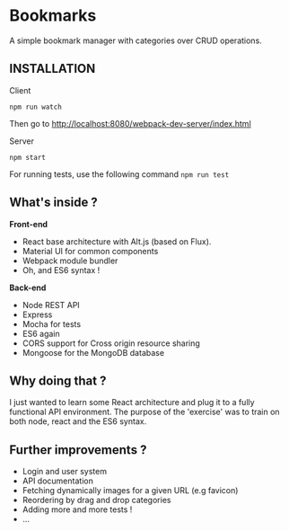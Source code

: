 # Bookmarks
A simple bookmark manager with categories over CRUD operations.

## INSTALLATION

Client
```
npm run watch
```
Then go to [http://localhost:8080/webpack-dev-server/index.html](http://localhost:8080/webpack-dev-server/index.html)

Server
```
npm start
```
For running tests, use the following command ``npm run test``

## What's inside ?
**Front-end**
* React base architecture with Alt.js (based on Flux).
* Material UI for common components
* Webpack module bundler
* Oh, and ES6 syntax !

**Back-end**
* Node REST API
* Express
* Mocha for tests
* ES6 again
* CORS support for Cross origin resource sharing
* Mongoose for the MongoDB database

## Why doing that ?
I just wanted to learn some React architecture and plug it to a fully functional API environment.
The purpose of the 'exercise' was to train on both node, react and the ES6 syntax.

## Further improvements ?
* Login and user system
* API documentation
* Fetching dynamically images for a given URL (e.g favicon)
* Reordering by drag and drop categories
* Adding more and more tests !
* ...
